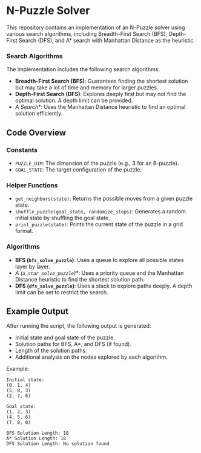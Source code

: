 # N-Puzzle Solver

This repository contains an implementation of an N-Puzzle solver using various search algorithms, including Breadth-First Search (BFS), Depth-First Search (DFS), and A* search with Manhattan Distance as the heuristic.

### Search Algorithms
The implementation includes the following search algorithms:
- **Breadth-First Search (BFS)**: Guarantees finding the shortest solution but may take a lot of time and memory for larger puzzles.
- **Depth-First Search (DFS)**: Explores deeply first but may not find the optimal solution. A depth limit can be provided.
- **A* Search**: Uses the Manhattan Distance heuristic to find an optimal solution efficiently.

## Code Overview
### Constants
- `PUZZLE_DIM`: The dimension of the puzzle (e.g., 3 for an 8-puzzle).
- `GOAL_STATE`: The target configuration of the puzzle.

### Helper Functions
- `get_neighbors(state)`: Returns the possible moves from a given puzzle state.
- `shuffle_puzzle(goal_state, randomize_steps)`: Generates a random initial state by shuffling the goal state.
- `print_puzzle(state)`: Prints the current state of the puzzle in a grid format.

### Algorithms
- **BFS (`bfs_solve_puzzle`)**: Uses a queue to explore all possible states layer by layer.
- **A* (`a_star_solve_puzzle`)**: Uses a priority queue and the Manhattan Distance heuristic to find the shortest solution path.
- **DFS (`dfs_solve_puzzle`)**: Uses a stack to explore paths deeply. A depth limit can be set to restrict the search.

## Example Output
After running the script, the following output is generated:
- Initial state and goal state of the puzzle.
- Solution paths for BFS, A*, and DFS (if found).
- Length of the solution paths.
- Additional analysis on the nodes explored by each algorithm.

Example:
```
Initial state:
(0, 1, 4)
(5, 8, 3)
(2, 7, 6)

Goal state:
(1, 2, 3)
(4, 5, 6)
(7, 8, 0)

BFS Solution Length: 18
A* Solution Length: 18
DFS Solution Length: No solution found
```


